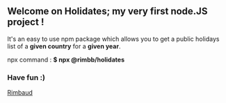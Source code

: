 ## Welcome on Holidates; my very first node.JS project !

It's an easy to use npm package which allows you to get a public holidays list of a **given country** for a **given year**.

npx command :
**$ npx @rimbb/holidates**

### Have fun :)

[Rimbaud](https://github.com/rimbb)
